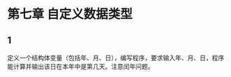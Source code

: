 # 第七章 自定义数据类型
## 1
定义一个结构体变量（包括年、月、日），编写程序，要求输入年、月、日，程序能计算并输出该日在本年中是第几天。注意闰年问题。
<!--stackedit_data:
eyJoaXN0b3J5IjpbMTkxMzk2ODkxNF19
-->